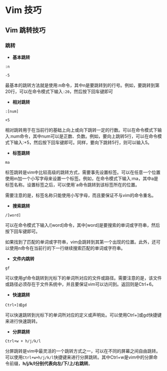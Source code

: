 # Vim 技巧

## Vim 跳转技巧

### 跳转   

* **基本跳转**

```
:n
```

```
-5
```

最基本的跳转方法就是使用:n命令，其中n是要跳转到的行号。例如，要跳转到第20行，可以在命令模式下输入`:20`，然后按下回车键即可

* **相对跳转** 

```
:[num]
```

```
+5
```

相对跳转用于在当前行的基础上向上或向下跳转一定的行数。可以在命令模式下输入:num命令，其中num可以是正数、负数。例如，要向上跳转5行，可以在命令模式下输入:+5，然后按下回车键即可。同样，要向下跳转5行，则可以输入5。


* **标签跳转**

```
ma
```

标签跳转是vim中比较高级的跳转方式，需要事先设置标签。可以在任意一个位置使用m加一个小写字母来设置一个标签。例如，在命令模式下输入:ma，其中a是标签名称。设置标签之后，可以使用`a命令跳转到该标签所在的位置。

需要注意的是，标签名称只能使用小写字母，而且要保证不与vim的命令重名。


* **搜索跳转**

```
/[word]
```

可以在命令模式下输入/[word]命令，其中[word]是要搜索的单词或字符串，然后按下回车键即可。    

如果找到了匹配的单词或字符串，vim会跳转到其第一个出现的位置。此外，还可以使用n命令在当前行的下一行继续搜索匹配的单词或字符串。

* **文件内跳转**

```
gf
```

可以使用gf命令跳转到光标下的单词所对应的文件或路径。需要注意的是，该文件或路径必须存在于文件系统中，并且要保证vim可以访问到。返回则是Ctrl+6。


* **快速跳转**

```
Ctrl+]或gd
```

可以快速跳转到光标下的单词所对应的定义或声明处。可以使用Ctrl+]或gd快捷键来进行快速跳转。



* **分屏跳转**

```
Ctrl+w + h/j/k/l
```

分屏跳转是vim中最灵活的一个跳转方式之一，可以在不同的屏幕之间自由跳转。可以使用`Ctrl+w+h/j/k/l`快捷键来进行分屏跳转。其中Ctrl+w是vim中的分屏命令前缀，**h/j/k/l分别代表向左/下/上/右跳转**。


